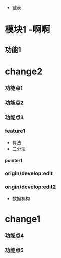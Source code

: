 - 链表
# 模块1 -啊啊
## 功能1
# change2
### 功能点1
### 功能点2
### 功能点3

### feature1
- 算法
- 二分法

#### pointer1
### origin/develop:edit
### origin/develop:edit2
- 数据机构

# change1

### 功能点4
### 功能点5
